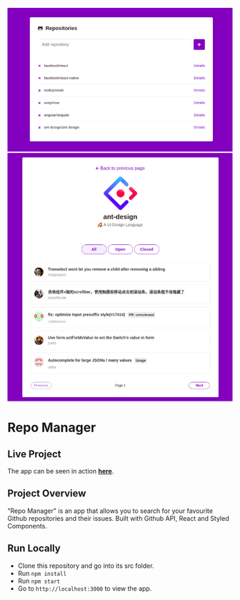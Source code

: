 ![RepoManager](https://raw.githubusercontent.com/mrmauricio/repo-manager/master/src/utils/previews/home.png)
![RepoManagerR](https://raw.githubusercontent.com/mrmauricio/repo-manager/master/src/utils/previews/repository.png)

# Repo Manager

## Live Project

The app can be seen in action **[here](https://mrmauricio.github.io/repo-manager/)**.

## Project Overview

"Repo Manager" is an app that allows you to search for your favourite Github repositories and their issues. Built with Github API, React and Styled Components.

## Run Locally

-   Clone this repository and go into its src folder.
-   Run `npm install`
-   Run `npm start`
-   Go to `http://localhost:3000` to view the app.
